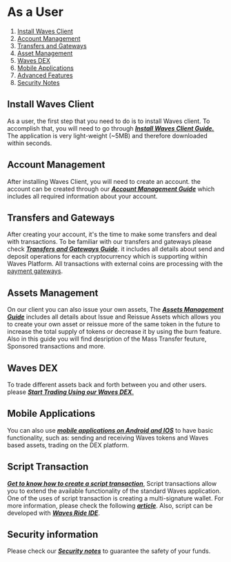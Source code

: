 # As a User

1. [Install Waves Client](#install-waves-client)
2. [Account Management](#account-management)
3. [Transfers and Gateways](#transfers-and-gateways)
4. [Asset Management](#assets-management)
5. [Waves DEX](#waves-dex)
6. [Mobile Applications](#mobile-applications)
7. [Advanced Features](#script-transaction)
8. [Security Notes](#security-information)

## Install Waves Client

As a user, the first step that you need to do is to install Waves client. To accomplish that, you will need to go through [_**Install Waves Client Guide.**_](/waves-client/install-waves-client.md) The application is very light-weight \(~5MB\) and therefore downloaded within seconds.

## Account Management

After installing Waves Client, you will need to create an account. the account can be created through our [_**Account Management Guide**_](/waves-client/account-management.md) which includes all required information about your account.

## Transfers and Gateways

After creating your account, it's the time to make some transfers and deal with transactions. To be familiar with our transfers and gateways please check [_**Transfers and Gateways Guide**_](/waves-client/wallet-management.md). it includes all details about send and deposit operations for each cryptocurrency which is supporting within Waves Platform. All transactions with external coins are processing with the [payment gateways](/waves-client/frequently-asked-questions-faq/transfers-and-gateways/payment-gateway.md).

## Assets Management

On our client you can also issue your own assets, The [_**Assets Management Guide**_](/waves-client/assets-management.md) includes all details about Issue and Reissue Assets which allows you to create your own asset or reissue more of the same token in the future to increase the total supply of tokens or decrease it by using the burn feature. Also in this guide you will find desription of the Mass Transfer feuture, Sponsored transactions and more.

## Waves DEX

To trade different assets back and forth between you and other users. please [_**Start Trading Using our Waves DEX**_.](/waves-client/waves-dex.md)

## Mobile Applications

You can also use [_**mobile applications on Android and IOS**_](/waves-client/mobile-apps.md) to have basic functionality, such as: sending and receiving Waves tokens and Waves based assets, trading on the DEX platform.

## Script Transaction

[_**Get to know how to create a script transaction**_](/waves-client/advanced_features/script_transaction.md), Script transactions allow you to extend the available functionality of the standard Waves application. One of the uses of script transaction is creating a multi-signature wallet. For more information, please check the following [_**article**_](/technical-details/video-tutorials-and-articles.md). Also, script can be developed with [_**Waves Ride IDE**_](/technical-details/waves-contracts-language-description.md).

## Security information

Please check our [_**Security notes**_](/waves-client/security.md) to guarantee the safety of your funds.

